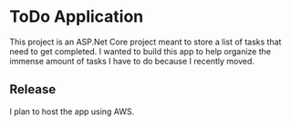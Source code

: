 # ToDo Application
This project is an ASP.Net Core project meant to store a list of tasks that need to get completed. I wanted to build this app to help organize the immense amount of tasks I have to do because I recently moved. 

## Release
I plan to host the app using AWS. 
